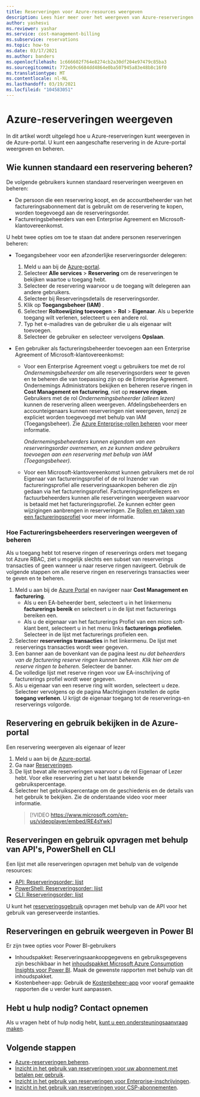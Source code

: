 ```yaml
---
title: Reserveringen voor Azure-resources weergeven
description: Lees hier meer over het weergeven van Azure-reserveringen in de Azure-portal. Bekijk reserveringen en gebruik door API’s, PowerShell, CLI en Power BI te gebruiken.
author: yashesvi
ms.reviewer: yashar
ms.service: cost-management-billing
ms.subservice: reservations
ms.topic: how-to
ms.date: 03/17/2021
ms.author: banders
ms.openlocfilehash: 1c666602f764e8274cb2a30df204e97479c85ba3
ms.sourcegitcommit: 772eb9c6684dd4864e0ba507945a83e48b8c16f0
ms.translationtype: MT
ms.contentlocale: nl-NL
ms.lasthandoff: 03/19/2021
ms.locfileid: "104583051"
---
```

# <a name="view-azure-reservations"></a>Azure-reserveringen weergeven

In dit artikel wordt uitgelegd hoe u Azure-reserveringen kunt weergeven in de Azure-portal. U kunt een aangeschafte reservering in de Azure-portal weergeven en beheren.

## <a name="who-can-manage-a-reservation-by-default"></a>Wie kunnen standaard een reservering beheren?

De volgende gebruikers kunnen standaard reserveringen weergeven en beheren:

- De persoon die een reservering koopt, en de accountbeheerder van het factureringsabonnement dat is gebruikt om de reservering te kopen, worden toegevoegd aan de reserveringsorder.
- Factureringsbeheerders van een Enterprise Agreement en Microsoft-klantovereenkomst.

U hebt twee opties om toe te staan dat andere personen reserveringen beheren:

- Toegangsbeheer voor een afzonderlijke reserveringsorder delegeren:
    1. Meld u aan bij de [Azure-portal](https://portal.azure.com).
    1. Selecteer **Alle services** > **Reservering** om de reserveringen te bekijken waartoe u toegang hebt.
    1. Selecteer de reservering waarvoor u de toegang wilt delegeren aan andere gebruikers.
    1. Selecteer bij Reserveringsdetails de reserveringsorder.
    1. Klik op **Toegangsbeheer (IAM)** .
    1. Selecteer **Roltoewijzing toevoegen** > **Rol** > **Eigenaar**. Als u beperkte toegang wilt verlenen, selecteert u een andere rol.
    1. Typ het e-mailadres van de gebruiker die u als eigenaar wilt toevoegen.
    1. Selecteer de gebruiker en selecteer vervolgens **Opslaan**.

- Een gebruiker als factureringsbeheerder toevoegen aan een Enterprise Agreement of Microsoft-klantovereenkomst:
    - Voor een Enterprise Agreement voegt u gebruikers toe met de rol _Ondernemingsbeheerder_ om alle reserveringsorders weer te geven en te beheren die van toepassing zijn op de Enterprise Agreement. Ondernemings Administrators bekijken en beheren reserve ringen in **Cost Management en facturering**, niet op **reserve ringen**. Gebruikers met de rol _Ondernemingsbeheerder (alleen lezen)_ kunnen de reservering alleen weergeven. Afdelingsbeheerders en accounteigenaars kunnen reserveringen niet weergeven, _tenzij_ ze expliciet worden toegevoegd met behulp van IAM (Toegangsbeheer). Zie [Azure Enterprise-rollen beheren](../manage/understand-ea-roles.md) voor meer informatie.

        _Ondernemingsbeheerders kunnen eigendom van een reserveringsorder overnemen, en ze kunnen andere gebruikers toevoegen aan een reservering met behulp van IAM (Toegangsbeheer)._
    - Voor een Microsoft-klantovereenkomst kunnen gebruikers met de rol Eigenaar van factureringsprofiel of de rol Inzender van factureringsprofiel alle reserveringsaankopen beheren die zijn gedaan via het factureringsprofiel. Factureringsprofiellezers en factuurbeheerders kunnen alle reserveringen weergeven waarvoor is betaald met het factureringsprofiel. Ze kunnen echter geen wijzigingen aanbrengen in reserveringen.
    Zie [Rollen en taken van een factureringsprofiel](../manage/understand-mca-roles.md#billing-profile-roles-and-tasks) voor meer informatie.

### <a name="how-billing-administrators-view-or-manage-reservations"></a>Hoe Factureringsbeheerders reserveringen weergeven of beheren

Als u toegang hebt tot reserve ringen of reserverings orders met toegang tot Azure RBAC, ziet u mogelijk slechts een subset van reserverings transacties of geen wanneer u naar reserve ringen navigeert. Gebruik de volgende stappen om alle reserve ringen en reserverings transacties weer te geven en te beheren.

1. Meld u aan bij de [Azure Portal](https://portal.azure.com) en navigeer naar **Cost Management en facturering**.
    - Als u een EA-beheerder bent, selecteert u in het linkermenu **facturerings bereik** en selecteert u in de lijst met facturerings bereiken een.
    - Als u de eigenaar van het facturerings Profiel van een micro soft-klant bent, selecteert u in het menu links **facturerings profielen**. Selecteer in de lijst met facturerings profielen een.
1. Selecteer **reserverings transacties** in het linkermenu. De lijst met reserverings transacties wordt weer gegeven.
1. Een banner aan de bovenkant van de pagina leest *nu dat beheerders van de facturering reserve ringen kunnen beheren. Klik hier om de reserve ringen te beheren.* Selecteer de banner.
1. De volledige lijst met reserve ringen voor uw EA-inschrijving of facturerings profiel wordt weer gegeven.
1. Als u eigenaar van een reserve ring wilt worden, selecteert u deze. Selecteer vervolgens op de pagina Machtigingen instellen de optie **toegang verlenen**. U krijgt de eigenaar toegang tot de reserverings-en reserverings volgorde.

## <a name="view-reservation-and-utilization-in-the-azure-portal"></a>Reservering en gebruik bekijken in de Azure-portal

Een reservering weergeven als eigenaar of lezer

1. Meld u aan bij de [Azure-portal](https://portal.azure.com).
2. Ga naar [Reserveringen](https://portal.azure.com/#blade/Microsoft_Azure_Reservations/ReservationsBrowseBlade).
3. De lijst bevat alle reserveringen waarvoor u de rol Eigenaar of Lezer hebt. Voor elke reservering ziet u het laatst bekende gebruikspercentage.
4. Selecteer het gebruikspercentage om de geschiedenis en de details van het gebruik te bekijken. Zie de onderstaande video voor meer informatie.
   > [!VIDEO https://www.microsoft.com/en-us/videoplayer/embed/RE4sYwk] 

## <a name="get-reservations-and-utilization-using-apis-powershell-and-cli"></a>Reserveringen en gebruik opvragen met behulp van API's, PowerShell en CLI

Een lijst met alle reserveringen opvragen met behulp van de volgende resources:

- [API: Reserveringsorder: lijst](/rest/api/reserved-vm-instances/reservationorder/list)
- [PowerShell: Reserveringsorder: lijst](/powershell/module/azurerm.reservations/get-azurermreservationorder)
- [CLI: Reserveringsorder: lijst](/cli/azure/reservations/reservation-order#az-reservations-reservation-order-list)

U kunt het [reserveringsgebruik](/rest/api/billing/enterprise/billing-enterprise-api-reserved-instance-usage) opvragen met behulp van de API voor het gebruik van gereserveerde instanties. 

## <a name="see-reservations-and-utilization-in-power-bi"></a>Reserveringen en gebruik weergeven in Power BI

Er zijn twee opties voor Power BI-gebruikers
- Inhoudspakket: Reserveringsaankoopgegevens en gebruiksgegevens zijn beschikbaar in het [inhoudspakket Microsoft Azure Consumption Insights voor Power BI](/power-bi/desktop-connect-azure-cost-management). Maak de gewenste rapporten met behulp van dit inhoudspakket. 
- Kostenbeheer-app: Gebruik de [Kostenbeheer-app](https://appsource.microsoft.com/product/power-bi/costmanagement.azurecostmanagementapp) voor vooraf gemaakte rapporten die u verder kunt aanpassen.

## <a name="need-help-contact-us"></a>Hebt u hulp nodig? Contact opnemen

Als u vragen hebt of hulp nodig hebt, [kunt u een ondersteuningsaanvraag maken](https://go.microsoft.com/fwlink/?linkid=2083458).

## <a name="next-steps"></a>Volgende stappen

- [Azure-reserveringen beheren](manage-reserved-vm-instance.md).
- [Inzicht in het gebruik van reserveringen voor uw abonnement met betalen per gebruik](understand-reserved-instance-usage.md).
- [Inzicht in het gebruik van reserveringen voor Enterprise-inschrijvingen](understand-reserved-instance-usage-ea.md).
- [Inzicht in het gebruik van reserveringen voor CSP-abonnementen](/partner-center/azure-reservations).

